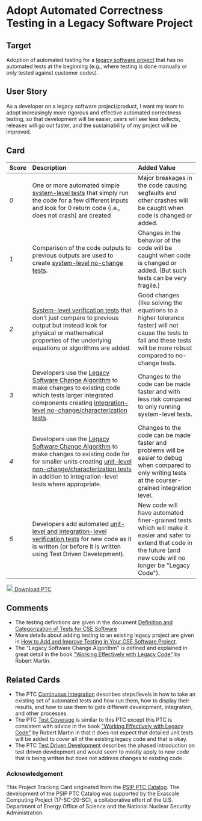 [metadata:tags]:- "bssw-psip-ptc"
# Adopt Automated Correctness Testing in a Legacy Software Project

## Target

Adoption of automated testing for a [legacy software project](https://bssw.io/items/working-effectively-with-legacy-code) that has no automated tests at the beginning (e.g., where testing is done manually or only tested against customer codes).

## User Story

As a developer on a legacy software project/product, I want my team to adopt increasingly more rigorous and effective automated correctness testing, so that development will be easier, users will see less defects, releases will go out faster, and the sustainability of my project will be improved.

## Card

| Score | Description | Added Value |
| :---- | :---------- | :---------- |
| *0* | One or more automated simple [system-level tests](http://ideas-productivity.org/wordpress/wp-content/uploads/2016/04/IDEAS-TestingWhatIsDefinitionandCategorizationofTestsforCSESoftware-V0.2.pdf) that simply run the code for a few different inputs and look for 0 return code (i.e., does not crash) are created | Major breakages in the code causing segfaults and other crashes will be caught when code is changed or added. |
| *1* | Comparison of the code outputs to previous outputs are used to create [system-level no-change tests](http://ideas-productivity.org/wordpress/wp-content/uploads/2016/04/IDEAS-TestingWhatIsDefinitionandCategorizationofTestsforCSESoftware-V0.2.pdf). | Changes in the behavior of the code will be caught when code is changed or added. (But such tests can be very fragile.) |
| *2* | [System-level verification tests](http://ideas-productivity.org/wordpress/wp-content/uploads/2016/04/IDEAS-TestingWhatIsDefinitionandCategorizationofTestsforCSESoftware-V0.2.pdf) that don't just compare to previous output but instead look for physical or mathematical properties of the underlying equations or algorithms are added. | Good changes (like solving the equations to a higher tolerance faster) will not cause the tests to fail and these tests will be more robust compared to no-change tests. |
*3* | Developers use the [Legacy Software Change Algorithm](https://bssw.io/items/working-effectively-with-legacy-code) to make changes to existing code which tests larger integrated components creating [integration-level no-change/characterization tests](http://ideas-productivity.org/wordpress/wp-content/uploads/2016/04/IDEAS-TestingWhatIsDefinitionandCategorizationofTestsforCSESoftware-V0.2.pdf). | Changes to the code can be made faster and with less risk compared to only running system-level tests. |
| *4* | Developers use the [Legacy Software Change Algorithm](https://bssw.io/items/working-effectively-with-legacy-code) to make changes to existing code for for smaller units creating [unit-level non-change/characterization tests](http://ideas-productivity.org/wordpress/wp-content/uploads/2016/04/IDEAS-TestingWhatIsDefinitionandCategorizationofTestsforCSESoftware-V0.2.pdf) in addition to integration-level tests where appropriate. | Changes to the code can be made faster and problems will be easier to debug when compared to only writing tests at the courser-grained integration level. |
| *5* | Developers add automated [unit-level and integration-level verification tests](http://ideas-productivity.org/wordpress/wp-content/uploads/2016/04/IDEAS-TestingWhatIsDefinitionandCategorizationofTestsforCSESoftware-V0.2.pdf) for new code as it is written (or before it is written using Test Driven Development). | New code will have automated finer-grained tests which will make it easier and safer to extend that code in the future (and new code will no longer be "Legacy Code"). |

<a href="/ptc-catalog/catalog/AdoptAutomatedCorrectnessTestingInLegacySoftwareProject.md" download><img src="/ptc-catalog/assets/images/download.png" width="18"> Download PTC</a>

## Comments

* The testing definitions are given in the document [Definition and Categorization of Tests for CSE Software](http://ideas-productivity.org/wordpress/wp-content/uploads/2016/04/IDEAS-TestingHowtoAddImproveTestinginyourCSESoftwareProject-V0.2.pdf)
* More details about adding testing to an existing legacy project are given in [How to Add and Improve Testing in Your CSE Software Project](http://ideas-productivity.org/wordpress/wp-content/uploads/2016/04/IDEAS-TestingHowtoAddImproveTestinginyourCSESoftwareProject-V0.2.pdf).
* The "Legacy Software Change Algorithm" is defined and explained in great detail in the book ["Working Effectively with Legacy Code"](https://bssw.io/items/working-effectively-with-legacy-code) by Robert Martin.

## Related Cards

* The PTC [Continuous Integration](https://github.com/bssw-psip/ptc-catalog/blob/master/catalog/ContinuousIntegration.md) describes steps/levels in how to take an existing set of automated tests and how run them, how to display their results, and how to use them to gate different development, integration, and other processes.
* The PTC [Test Coverage](https://github.com/bssw-psip/ptc-catalog/blob/master/catalog/TestCoverage.md) is similar to this PTC except this PTC is consistent with advice in the book ["Working Effectively with Legacy Code"](https://bssw.io/items/working-effectively-with-legacy-code) by Robert Martin in that it does not expect that detailed unit tests will be added to cover all of the existing legacy code and that is okay.
* The PTC [Test Driven Development](https://github.com/bssw-psip/ptc-catalog/blob/master/catalog/TestDrivenDevelopment.md) describes the phased introduction on test driven development and would seem to mostly apply to new code that is being written but does not address changes to existing code.


### Acknowledgement

This Project Tracking Card originated from the [PSIP PTC Catalog](https://bssw-psip.github.io/ptc-catalog/). The development of the PSIP PTC Catalog was supported by the Exascale Computing Project (17-SC-20-SC), a collaborative effort of the U.S. Department of Energy Office of Science and the National Nuclear Security Administration.
